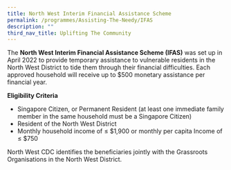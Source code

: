 ```yaml
---
title: North West Interim Financial Assistance Scheme
permalink: /programmes/Assisting-The-Needy/IFAS
description: ""
third_nav_title: Uplifting The Community
---
```

<meta name="description" content="North West Interim Financial Assistance Scheme">


The **North West Interim Financial Assistance Scheme (IFAS)** was set up in April 2022 to provide temporary assistance to vulnerable residents in the North West District to tide them through their financial difficulties. Each approved household will receive up to $500 monetary assistance per financial year.   
  
**Eligibility Criteria**  

*   Singapore Citizen, or Permanent Resident (at least one immediate family member in the same household must be a Singapore Citizen)
*   Resident of the North West District 
*   Monthly household income of ≤ $1,900 or monthly per capita Income of ≤ $750

North West CDC identifies the beneficiaries jointly with the Grassroots Organisations in the North West District.